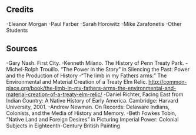 ## Credits

-Eleanor Morgan
-Paul Farber
-Sarah Horowitz
-Mike Zarafonetis
-Other Students

## Sources

-Gary Nash. First City. 
-Kenneth Milano. The History of Penn Treaty Park. 
-Michel-Rolph Trouillo. “The Power in the Story” in Silencing the Past: Power and the Production of History 
-“The limb in my Fathers arms:” The Environmental and Material Creation of a Treaty Elm Relic. http://common-place.org/book/the-limb-in-my-fathers-arms-the-environmental-and-material-creation-of-a-treaty-elm-relic/
-Daniel Richter, Facing East from Indian Country: A Native History of Early America. Cambridge: Harvard University, 2001. 
-Andrew Newman. On Records: Delaware Indians, Colonists, and the Media of History and Memory. 
-Beth Fowkes Tobin, “Native Land and Foreign Desires” in Picturing Imperial Power: Colonial Subjects in Eighteenth-Century British Painting 


